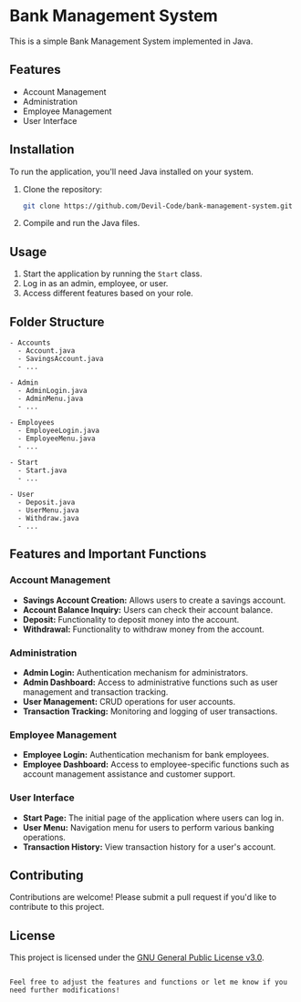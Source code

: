 # Bank Management System

This is a simple Bank Management System implemented in Java.

## Features

- Account Management
- Administration
- Employee Management
- User Interface

## Installation

To run the application, you'll need Java installed on your system.

1. Clone the repository:

   ```bash
   git clone https://github.com/Devil-Code/bank-management-system.git
   ```

2. Compile and run the Java files.

## Usage

1. Start the application by running the `Start` class.
2. Log in as an admin, employee, or user.
3. Access different features based on your role.

## Folder Structure

```
- Accounts
  - Account.java
  - SavingsAccount.java
  - ...
  
- Admin
  - AdminLogin.java
  - AdminMenu.java
  - ...

- Employees
  - EmployeeLogin.java
  - EmployeeMenu.java
  - ...

- Start
  - Start.java
  - ...

- User
  - Deposit.java
  - UserMenu.java
  - Withdraw.java
  - ...
```

## Features and Important Functions

### Account Management
- **Savings Account Creation:** Allows users to create a savings account.
- **Account Balance Inquiry:** Users can check their account balance.
- **Deposit:** Functionality to deposit money into the account.
- **Withdrawal:** Functionality to withdraw money from the account.

### Administration
- **Admin Login:** Authentication mechanism for administrators.
- **Admin Dashboard:** Access to administrative functions such as user management and transaction tracking.
- **User Management:** CRUD operations for user accounts.
- **Transaction Tracking:** Monitoring and logging of user transactions.

### Employee Management
- **Employee Login:** Authentication mechanism for bank employees.
- **Employee Dashboard:** Access to employee-specific functions such as account management assistance and customer support.

### User Interface
- **Start Page:** The initial page of the application where users can log in.
- **User Menu:** Navigation menu for users to perform various banking operations.
- **Transaction History:** View transaction history for a user's account.

## Contributing

Contributions are welcome! Please submit a pull request if you'd like to contribute to this project.

## License

This project is licensed under the [GNU General Public License v3.0](LICENSE).
```

Feel free to adjust the features and functions or let me know if you need further modifications!
